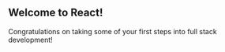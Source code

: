 ## Welcome to React!

Congratulations on taking some of your first steps into full stack development! 